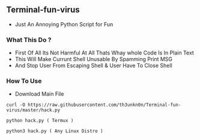 ## Terminal-fun-virus
* Just An Annoying Python Script for Fun
### What This Do ?
* First Of All Its Not Harmful At All Thats Whay whole Code Is In Plain Text
* This Will Make Currunt Shell Unusable By Spamming Print MSG
* And Stop User From Escaping Shell & User Have To Close Shell
### How To Use
* Download Main File
```
curl -O https://raw.githubusercontent.com/th3unkn0n/Terminal-fun-virus/master/hack.py
```
```
python hack.py ( Termux )
```
```
python3 hack.py ( Any Linux Distro )
```
